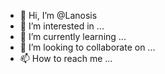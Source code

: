 - 👋 Hi, I’m @Lanosis
- 👀 I’m interested in ...
- 🌱 I’m currently learning ...
- 💞️ I’m looking to collaborate on ...
- 📫 How to reach me ...

<!---
Lanosis/Lanosis is a ✨ special ✨ repository because its `README.md` (this file) appears on your GitHub profile.
You can click the Preview link to take a look at your changes.
--->
